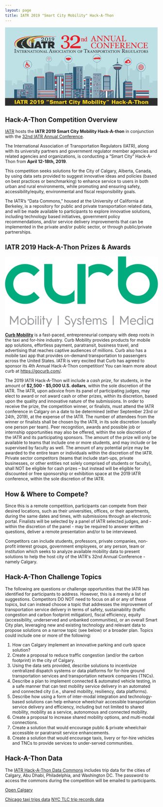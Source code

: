 ```yaml
---
layout: page
title: IATR 2019 "Smart City Mobility" Hack-A-Thon
---
```

![alt text](https://raw.githubusercontent.com/itslibrary/smartcityhack/master/_docs/Hack-A_ThonHeaderBlasts.png "IATR 2019 Hack-A-Thon")

## Hack-A-Thon Competition Overview

[IATR](http://iatr.global) hosts the **IATR 2019 Smart City Mobility Hack-A-thon** in conjunction with the [32nd IATR Annual Conference](http://iatr.global/iatr-conferences). 

The International Association of Transportation Regulators (IATR), along with its university partners and government regulator member agencies and related agencies and organizations, is conducting a “Smart City” Hack-A-Thon from **April 12-18th, 2019**.  

This competition seeks solutions for the City of Calgary, Alberta, Canada, by using data sets provided to suggest innovative ideas and policies (based on best practices or benchmarking) to enhance service to users in both urban and rural environments, while promoting and ensuring safety, accessibility/equity, environmental and fiscal responsibility goals.

The IATR’s “Data Commons,” housed at the University of California at Berkeley, is a repository for public and private transportation related data, and will be made available to participants to explore innovative solutions, including technology based initiatives, government policy recommendations, and/or service delivery improvements that can be implemented in the private and/or public sector, or through public/private partnerships.


## IATR 2019 Hack-A-Thon Prizes & Awards

![alt_text](https://github.com/itslibrary/smartcityhack/blob/master/_docs/Curb%20Green%20logo.png?raw=250px "IATR 2019 Hack-A-Thon is sponsored by Curb Mobility") 


**[Curb Mobility](https://gocurb.com/about/)** is a fast-paced, entrepreneurial company with deep roots in the taxi and for-hire industry. Curb Mobility provides products for mobile app solutions, effortless payment, paratransit, business travel, and advertising that reaches captive audiences of millions. Curb also has a mobile taxi app that provides on-demand transportation to passengers across the United States. IATR is very excited that Curb has agreed to sponsor its 4th Annual Hack-A-Thon competition! You can learn more about curb at <https://gocurb.com/>.

The 2019 IATR Hack-A-Thon will include a *cash prize*, for students, in the amount of **$2,500 - $5,000 U.S. dollars**, within the sole discretion of the IATR.  The IATR, upon adxvice from its panel of participating judges, may elect to award or not award cash or other prizes, within its discretion, based upon the quality and innovative nature of the submissions.  In order to receive the prize, the competition winner, or finalists, must attend the IATR conference in Calgary on a date to be determined (either September 23rd or 24th, 2019), at the expense of the IATR.  The number of attendees from the winner or finalists shall be chosen by the IATR, in its sole discretion (usually one person per team).  Peer recognition, awards and possible job or internship opportunities may also be offered, within the sole discretion of the IATR and its participating sponsors.  The amount of the prize will only be available to teams that include one or more students, and may include or be supervised by faculty as well.  The amount of any potential prize may be awarded to the entire team or individuals within the discretion of the IATR.  Private sector competitors (teams that include start-ups, private businesses, or other entities not solely comprised of students or faculty), shall NOT be eligible for cash prizes – but instead will be eligible for discounted or free sponsorship or exhibition space at the 2019 IATR conference, within the sole discretion of the IATR. 


## How & Where to Compete?

Since this is a remote competition, participants can compete from their desired locations, such as their universities, offices, or their apartments, during the same dates and times, with submissions through an electronic portal. Finalists will be selected by a panel of IATR selected judges, and - within the discretion of the panel - may be required to answer written questions, deliver a remote presentation and/or to be interviewed.

Competitors can include students, professors, private companies, non-profit interest groups, government employees, or any person, team or institution which seeks to analyze available mobility data to present solutions to help the host city of the IATR's 32nd Annual Conference - namely Calgary. 

## Hack-A-Thon Challenge Topics

The following are questions or challenge opportunities that the IATR has identified for participants to address. However, this is a merely a list of suggestions. Competitors DO NOT need to focus on all or any of these topics, but can instead choose a topic that addresses the improvement of transportation service delivery in terms of safety, sustainability (traffic congestion and carbon footprint mitigation), fiscal efficiency, equity (accessibility, underserved and unbanked communities), or an overall Smart City plan, leveraging new and existing technology and relevant data to propose solutions on a narrow topic (see below) or a broader plan. Topics could include one or more of the following:   

1. How can Calgary implement an innovative parking and curb space solution?
2. Create a proposal to reduce traffic congestion (and/or the carbon footprint) in the city of Calgary.
3. Using the data sets provided, describe solutions to incentivize centralized dispatch systems or data platforms for for-hire ground transportation services and transportation network companies (TNCs).
4. Describe a plan to implement connected & automated vehicle testing, in a safe manner that can test mobility service delivery in an automated and connected city (i.e., shared mobility, resiliency, data platforms).
5. Describe how using a form of inter-modal integration and technology-based solutions can help enhance wheelchair accessible transportation service delivery and efficiency, including but not limited to shared mobility, mobility as a service, autonomous and connected mobility.
6. Create a proposal to increase shared mobility options, and multi-modal connections.
7. Create a solution that would encourage public & private wheelchair accessible or paratransit service enhancements.
8. Create a solution that would encourage taxis, livery or for-hire vehicles and TNCs to provide services to under-served communities.

## Hack-A-Thon Data

The [IATR Hack-A-Thon Data Commons](https://berkeley.box.com/v/IATRHackAThonData) includes trip data for the cities of Calgary, Abu Dhabi, Philadelphia, and Washington DC. The password to access the commons during the competition will be emailed to participants. 

[Open Calgary](https://data.calgary.ca/)

[Chicago taxi trips data](https://data.cityofchicago.org/Transportation/Taxi-Trips/wrvz-psew)
[NYC TLC trip records data](https://www1.nyc.gov/site/tlc/about/tlc-trip-record-data.page)
